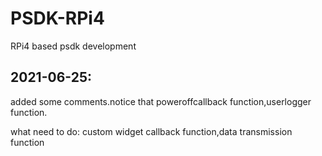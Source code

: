 # PSDK-RPi4
RPi4 based psdk development

## 2021-06-25:
added some comments.notice that poweroffcallback function,userlogger function.  
 
what need to do: custom widget callback function,data transmission function

